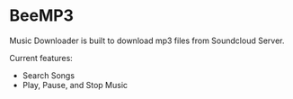 # BeeMP3
Music Downloader is built to download mp3 files from Soundcloud Server.

Current features:
- Search Songs
- Play, Pause, and Stop Music 
